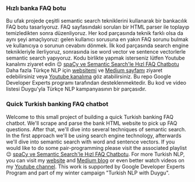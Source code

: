 ### Hızlı banka FAQ botu

Bu ufak projede çeşitli semantic search tekniklerini kullanarak bir bankacılık FAQ botu tasarlıyoruz. FAQ sayfasındaki soruları bir HTML parser ile toplayıp temizledikten sonra düzenliyoruz. Her kod parçasında teknik farklı olsa da aynı şeyi amaçlıyoruz: gelen kullanıcı sorusuna en yakın FAQ sorunu bulmak ve kullanıcıya o sorunun cevabını dönmek. İlk kod parçasında search engine teknikleriyle ilerliyoruz, sonrasında ise word vector ve sentence vectorlerle semantic search yapıyoruz. Kodu birlikte yapmak isterseniz lütfen Youtube kanalımı ziyaret edin :wink: [spaCy ve Semantic Search'le Hızl FAQ Chatbotu](https://www.youtube.com/playlist?list=PLJTHlIwB8Vcr0KHTcRRRFa3QMcI4F4lW5)
Daha fazla Türkçe NLP için [websitemi]() ve [Medium sayfamı](https://medium.com/@duygu.altinok12) ziyaret edebilirsiniz veya [Youtube kanalıma](https://www.youtube.com/channel/UCXGITYr91nNBQELciqVv6iw) göz atabilirsiniz.
Bu repo Google Developer Experts programı tarafından desteklenmektedir. Bu kod ve video listesi Duygu'yla Türkçe NLP kampanyasının bir parçasıdır.



### Quick Turkish banking FAQ chatbot
Welcome to this small project of building a quick Turkish banking FAQ chatbot. We'll scrape and parse the bank HTML website to pick up FAQ questions. After that, we'll dive into several techniques of semantic search. In the first approach we'll be using search engine technology, afterwards we'll dive into semantic search with word and sentence vectors.
If you would like to do some pair-programming please visit the associated playlist :wink: [spaCy ve Semantic Search'le Hızl FAQ Chatbotu](https://www.youtube.com/playlist?list=PLJTHlIwB8Vcr0KHTcRRRFa3QMcI4F4lW5).
For more Turkish NLP, you can visit my [website]() and [Medium blog](https://medium.com/@duygu.altinok12) or even better watch videos on my [Youtube channel](https://www.youtube.com/channel/UCXGITYr91nNBQELciqVv6iw).
This work is supported by Google Developer Experts Program and part of my winter campaign "Turkish NLP with Duygu".


